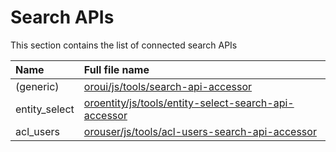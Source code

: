 # Search APIs

This section contains the list of connected search APIs

Name          | Full file name
:-------------|:------------------------------------------------------------------------
(generic)     | [oroui/js/tools/search-api-accessor](https://doc.oroinc.com/backend/bundles/platform/UIBundle/client-side/search-api-accessor/)
entity_select | [oroentity/js/tools/entity-select-search-api-accessor](https://doc.oroinc.com/backend/bundles/platform/EntityBundle/entity-select-search-api-accessor/)
acl_users     | [orouser/js/tools/acl-users-search-api-accessor](../../../../UserBundle/Resources/doc/client-side/acl-users-search-api-accessor.md)
